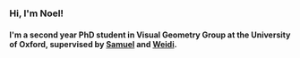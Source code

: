 ### Hi, I'm Noel!

#### I'm a second year PhD student in Visual Geometry Group at the University of Oxford, supervised by [Samuel](https://samuelalbanie.com "abanie") and [Weidi](https://weidixie.github.io "weidi").
